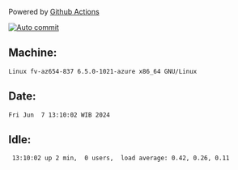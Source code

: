 Powered by [Github Actions](https://github.com/features/actions)

[![Auto commit](https://github.com/hiage/workstation/workflows/Auto%20commit/badge.svg)](https://github.com/hiage/workstation/actions?query=workflow%3A%22Auto+commit%22)

## Machine:
```
Linux fv-az654-837 6.5.0-1021-azure x86_64 GNU/Linux
```
## Date:
```
Fri Jun  7 13:10:02 WIB 2024
```
## Idle:
```
 13:10:02 up 2 min,  0 users,  load average: 0.42, 0.26, 0.11
```
